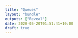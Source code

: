 ```yaml
---
title: "Queues"
layout: "bundle"
outputs: ["Reveal"]
date: 2020-05-20T01:51:41+10:00
draft: true
---
```


